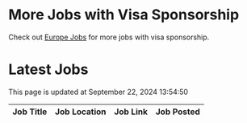# More Jobs with Visa Sponsorship

Check out [Europe Jobs](https://github.com/sureshparimi/europejobs#latest-jobs) for more jobs with visa sponsorship.

# Latest Jobs

This page is updated at September 22, 2024 13:54:50

| Job Title | Job Location | Job Link | Job Posted |
| --- | --- | --- | --- |
